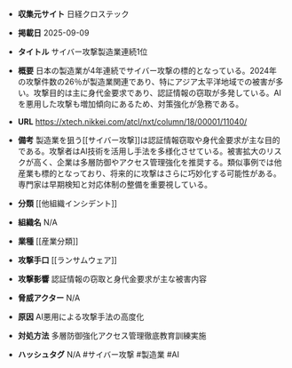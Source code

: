 - **収集元サイト**
日経クロステック

- **掲載日**
2025-09-09

- **タイトル**
サイバー攻撃製造業連続1位

- **概要**
日本の製造業が4年連続でサイバー攻撃の標的となっている。2024年の攻撃件数の26％が製造業関連であり、特にアジア太平洋地域での被害が多い。攻撃目的は主に身代金要求であり、認証情報の窃取が多発している。AIを悪用した攻撃も増加傾向にあるため、対策強化が急務である。

- **URL**
https://xtech.nikkei.com/atcl/nxt/column/18/00001/11040/

- **備考**
製造業を狙う[[サイバー攻撃]]は認証情報窃取や身代金要求が主な目的である。攻撃者はAI技術を活用し手法を多様化させている。被害拡大のリスクが高く、企業は多層防御やアクセス管理強化を推奨する。類似事例では他産業も標的となっており、将来的に攻撃はさらに巧妙化する可能性がある。専門家は早期検知と対応体制の整備を重要視している。

- **分類**
[[他組織インシデント]]

- **組織名**
N/A

- **業種**
[[産業分類]]

- **攻撃手口**
[[ランサムウェア]]

- **攻撃影響**
認証情報の窃取と身代金要求が主な被害内容

- **脅威アクター**
N/A

- **原因**
AI悪用による攻撃手法の高度化

- **対処方法**
多層防御強化アクセス管理徹底教育訓練実施

- **ハッシュタグ**
N/A #サイバー攻撃 #製造業 #AI

